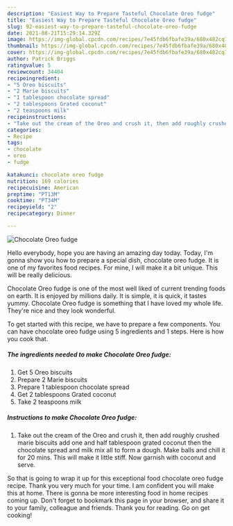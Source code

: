 ```yaml
---
description: "Easiest Way to Prepare Tasteful Chocolate Oreo fudge"
title: "Easiest Way to Prepare Tasteful Chocolate Oreo fudge"
slug: 92-easiest-way-to-prepare-tasteful-chocolate-oreo-fudge
date: 2021-08-21T15:29:14.329Z
image: https://img-global.cpcdn.com/recipes/7e45fdb6fbafe39a/680x482cq70/chocolate-oreo-fudge-recipe-main-photo.jpg
thumbnail: https://img-global.cpcdn.com/recipes/7e45fdb6fbafe39a/680x482cq70/chocolate-oreo-fudge-recipe-main-photo.jpg
cover: https://img-global.cpcdn.com/recipes/7e45fdb6fbafe39a/680x482cq70/chocolate-oreo-fudge-recipe-main-photo.jpg
author: Patrick Briggs
ratingvalue: 5
reviewcount: 34404
recipeingredient:
- "5 Oreo biscuits"
- "2 Marie biscuits"
- "1 tablespoon chocolate spread"
- "2 tablespoons Grated coconut"
- "2 teaspoons milk"
recipeinstructions:
- "Take out the cream of the Oreo and crush it, then add roughly crushed marie biscuits add one and half tablespoon grated coconut then the chocolate spread and milk mix all to form a dough. Make balls and chill it for 20 mins. This will make it little stiff. Now garnish with coconut and serve."
categories:
- Recipe
tags:
- chocolate
- oreo
- fudge

katakunci: chocolate oreo fudge 
nutrition: 169 calories
recipecuisine: American
preptime: "PT13M"
cooktime: "PT34M"
recipeyield: "2"
recipecategory: Dinner

---
```



![Chocolate Oreo fudge](https://img-global.cpcdn.com/recipes/7e45fdb6fbafe39a/680x482cq70/chocolate-oreo-fudge-recipe-main-photo.jpg)

Hello everybody, hope you are having an amazing day today. Today, I'm gonna show you how to prepare a special dish, chocolate oreo fudge. It is one of my favorites food recipes. For mine, I will make it a bit unique. This will be really delicious.



Chocolate Oreo fudge is one of the most well liked of current trending foods on earth. It is enjoyed by millions daily. It is simple, it is quick, it tastes yummy. Chocolate Oreo fudge is something that I have loved my whole life. They're nice and they look wonderful.


To get started with this recipe, we have to prepare a few components. You can have chocolate oreo fudge using 5 ingredients and 1 steps. Here is how you cook that.

<!--inarticleads1-->

##### The ingredients needed to make Chocolate Oreo fudge:

1. Get 5 Oreo biscuits
1. Prepare 2 Marie biscuits
1. Prepare 1 tablespoon chocolate spread
1. Get 2 tablespoons Grated coconut
1. Take 2 teaspoons milk




<!--inarticleads2-->

##### Instructions to make Chocolate Oreo fudge:

1. Take out the cream of the Oreo and crush it, then add roughly crushed marie biscuits add one and half tablespoon grated coconut then the chocolate spread and milk mix all to form a dough. Make balls and chill it for 20 mins. This will make it little stiff. Now garnish with coconut and serve.




So that is going to wrap it up for this exceptional food chocolate oreo fudge recipe. Thank you very much for your time. I am confident you will make this at home. There is gonna be more interesting food in home recipes coming up. Don't forget to bookmark this page in your browser, and share it to your family, colleague and friends. Thank you for reading. Go on get cooking!

